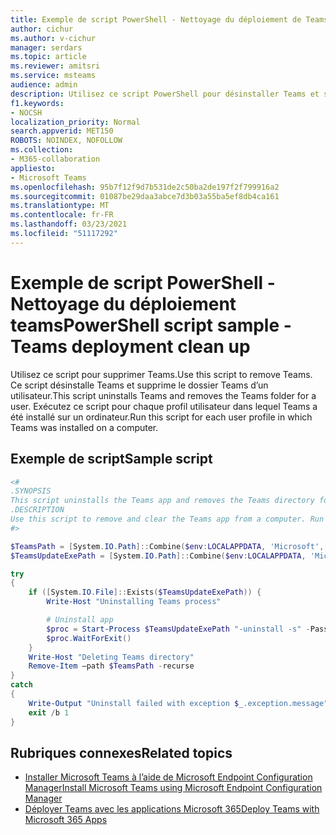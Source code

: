 ```yaml
---
title: Exemple de script PowerShell - Nettoyage du déploiement de Teams
author: cichur
ms.author: v-cichur
manager: serdars
ms.topic: article
ms.reviewer: amitsri
ms.service: msteams
audience: admin
description: Utilisez ce script PowerShell pour désinstaller Teams et supprimer le dossier Teams pour les utilisateurs.
f1.keywords:
- NOCSH
localization_priority: Normal
search.appverid: MET150
ROBOTS: NOINDEX, NOFOLLOW
ms.collection:
- M365-collaboration
appliesto:
- Microsoft Teams
ms.openlocfilehash: 95b7f12f9d7b531de2c50ba2de197f2f799916a2
ms.sourcegitcommit: 01087be29daa3abce7d3b03a55ba5ef8db4ca161
ms.translationtype: MT
ms.contentlocale: fr-FR
ms.lasthandoff: 03/23/2021
ms.locfileid: "51117292"
---
```

# <a name="powershell-script-sample---teams-deployment-clean-up"></a><span data-ttu-id="20648-103">Exemple de script PowerShell - Nettoyage du déploiement teams</span><span class="sxs-lookup"><span data-stu-id="20648-103">PowerShell script sample - Teams deployment clean up</span></span>

<span data-ttu-id="20648-104">Utilisez ce script pour supprimer Teams.</span><span class="sxs-lookup"><span data-stu-id="20648-104">Use this script to remove Teams.</span></span> <span data-ttu-id="20648-105">Ce script désinstalle Teams et supprime le dossier Teams d’un utilisateur.</span><span class="sxs-lookup"><span data-stu-id="20648-105">This script uninstalls Teams and removes the Teams folder for a user.</span></span> <span data-ttu-id="20648-106">Exécutez ce script pour chaque profil utilisateur dans lequel Teams a été installé sur un ordinateur.</span><span class="sxs-lookup"><span data-stu-id="20648-106">Run this script for each user profile in which Teams was installed on a computer.</span></span>


## <a name="sample-script"></a><span data-ttu-id="20648-107">Exemple de script</span><span class="sxs-lookup"><span data-stu-id="20648-107">Sample script</span></span>

````powershell
<#
.SYNOPSIS
This script uninstalls the Teams app and removes the Teams directory for a user.
.DESCRIPTION
Use this script to remove and clear the Teams app from a computer. Run this PowerShell script for each user profile in which Teams was installed on the computer. After you run this script for all user profiles, redeploy Teams.
#>

$TeamsPath = [System.IO.Path]::Combine($env:LOCALAPPDATA, 'Microsoft', 'Teams')
$TeamsUpdateExePath = [System.IO.Path]::Combine($env:LOCALAPPDATA, 'Microsoft', 'Teams', 'Update.exe')

try
{
    if ([System.IO.File]::Exists($TeamsUpdateExePath)) {
        Write-Host "Uninstalling Teams process"

        # Uninstall app
        $proc = Start-Process $TeamsUpdateExePath "-uninstall -s" -PassThru
        $proc.WaitForExit()
    }
    Write-Host "Deleting Teams directory"
    Remove-Item –path $TeamsPath -recurse
}
catch
{
    Write-Output "Uninstall failed with exception $_.exception.message"
    exit /b 1
}

````

## <a name="related-topics"></a><span data-ttu-id="20648-108">Rubriques connexes</span><span class="sxs-lookup"><span data-stu-id="20648-108">Related topics</span></span>

- [<span data-ttu-id="20648-109">Installer Microsoft Teams à l’aide de Microsoft Endpoint Configuration Manager</span><span class="sxs-lookup"><span data-stu-id="20648-109">Install Microsoft Teams using Microsoft Endpoint Configuration Manager</span></span>](../msi-deployment.md)
- [<span data-ttu-id="20648-110">Déployer Teams avec les applications Microsoft 365</span><span class="sxs-lookup"><span data-stu-id="20648-110">Deploy Teams with Microsoft 365 Apps</span></span>](/deployoffice/teams-install)